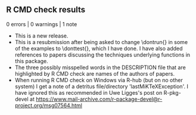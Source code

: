 ## R CMD check results

0 errors | 0 warnings | 1 note

* This is a new release.
* This is a resubmission after being asked to change \dontrun{} in some of the
  examples to \donttest{}, which I have done. I have also added references to
  papers discussing the techniques underlying functions in this package.
* The three possibly misspelled words in the DESCRIPTION file that are 
  highlighted by R CMD check are names of the authors of papers.
* When running R CMD check on Windows via R-hub (but on no other system) I 
  get a note of a detritus file/directory 'lastMiKTeXException'. I have ignored 
  this as recommended in Uwe Ligges's post on R-pkg-devel at 
  https://www.mail-archive.com/r-package-devel@r-project.org/msg07564.html
